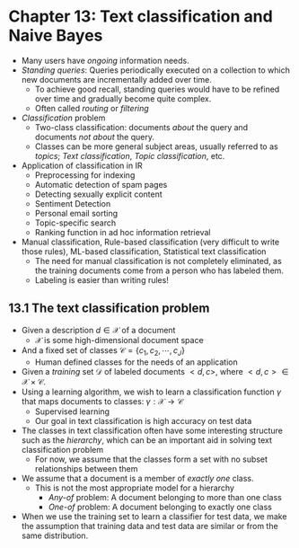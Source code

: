 # Chapter 13: Text classification and Naive Bayes

- Many users have *ongoing* information needs.
- *Standing queries*: Queries periodically executed on a collection to which new documents are incrementally added over time.
    - To achieve good recall, standing queries would have to be refined over time and gradually become quite complex.
    - Often called *routing* or *filtering*
- *Classification* problem
    - Two-class classification: documents *about* the query and documents *not about* the query.
    - Classes can be more general subject areas, usually referred to as *topics*; *Text classification*, *Topic classification*, etc.
- Application of classification in IR
    - Preprocessing for indexing
    - Automatic detection of spam pages
    - Detecting sexually explicit content
    - Sentiment Detection
    - Personal email sorting
    - Topic-specific search
    - Ranking function in ad hoc information retrieval
- Manual classification, Rule-based classification (very difficult to write those rules), ML-based classification, Statistical text classification
    - The need for manual classification is not completely eliminated, as the training documents come from a person who has labeled them.
    - Labeling is easier than writing rules!

## 13.1 The text classification problem

- Given a description $d \in \mathcal{X}$ of a document
    - $\mathcal{X}$ is some high-dimensional document space
- And a fixed set of classes $\mathcal{C} = \lbrace c_1, c_2, \cdots, c_J \rbrace$
    - Human defined classes for the needs of an application
- Given a *training* set $\mathcal{D}$ of labeled documents $<d, c>$, where $<d,c> \in \mathcal{X} \times \mathcal{C}$.
- Using a learning algorithm, we wish to learn a classification function $\gamma$ that maps documents to classes: $\gamma: \mathcal{X} \rightarrow \mathcal{C}$
    - Supervised learning
    - Our goal in text classification is high accuracy on test data
- The classes in text classification often have some interesting structure such as the *hierarchy*, which can be an important aid in solving text classification problem
    - For now, we assume that the classes form a set with no subset relationships between them
- We assume that a document is a member of *exactly one* class.
    - This is not the most appropriate model for a hierarchy
        - *Any-of* problem: A document belonging to more than one class
        - *One-of* problem: A document belonging to exactly one class
- When we use the training set to learn a classifier for test data, we make the assumption that training data and test data are similar or from the same distribution.

